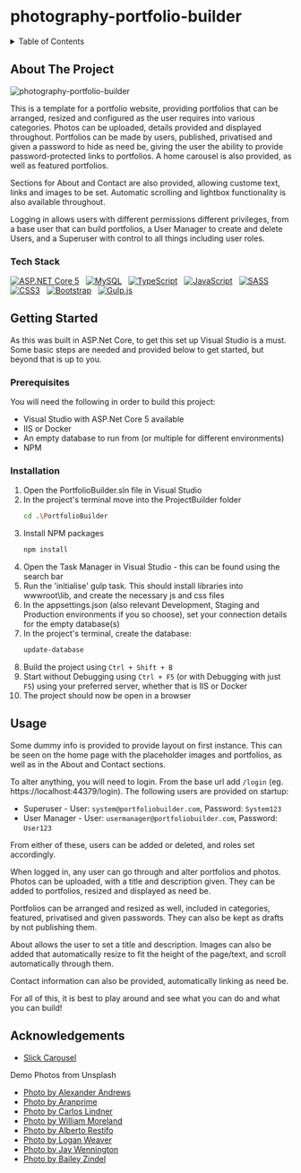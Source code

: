 # photography-portfolio-builder

<details>
    <summary>Table of Contents</summary>
    <ul>
        <li>
            <a href="#about-the-project">About The Project</a>
            <ul>
                <li><a href="#tech-stack">Tech Stack</a></li>
            </ul>
        </li>
        <li>
            <a href="#getting-started">Getting Started</a>
            <ul>
                <li><a href="#prerequisites">Prerequisites</a></li>
                <li><a href="#installation">Installation</a></li>
            </ul>
        </li>
        <li><a href="#usage">Usage</a></li>
        <li><a href="#acknowledgements">Acknowledgements</a></li>
    </ul>
</details>


## About The Project
![photography-portfolio-builder](https://user-images.githubusercontent.com/19428849/130439247-c23ab418-2558-440a-8b7f-a1d0ddff3350.jpg)

This is a template for a portfolio website, providing portfolios that can be arranged, resized and configured as the user requires into various categories. Photos can be uploaded, details provided and displayed throughout. Portfolios can be made by users, published, privatised and given a password to hide as need be, giving the user the ability to provide password-protected links to portfolios. A home carousel is also provided, as well as featured portfolios.

Sections for About and Contact are also provided, allowing custome text, links and images to be set. Automatic scrolling and lightbox functionality is also available throughout.

Logging in allows users with different permissions different privileges, from a base user that can build portfolios, a User Manager to create and delete Users, and a Superuser with control to all things including user roles.

### Tech Stack
[![ASP.NET Core 5](https://img.shields.io/badge/ASP.Net%20Core-5027D5?style=for-the-badge&logo=dotnet)](https://dotnet.microsoft.com/en-us/apps/aspnet) &nbsp;
[![MySQL](https://img.shields.io/badge/MySQL-2b5d80?style=for-the-badge&logo=mysql&logoColor=white)](https://mysql.com/) &nbsp;
[![TypeScript](https://img.shields.io/badge/TypeScript-3178C6?style=for-the-badge&logo=typescript&logoColor=white)](https://typescriptlang.org/) &nbsp;
[![JavaScript](https://img.shields.io/badge/JavaScript-EFD81D?style=for-the-badge&logo=javascript&logoColor=black)](https://developer.mozilla.org/en-US/docs/Web/JavaScript) &nbsp;
[![SASS](https://img.shields.io/badge/SASS-CF649A?style=for-the-badge&logo=sass&logoColor=white)](https://sass-lang.com/) &nbsp;
[![CSS3](https://img.shields.io/badge/CSS3-254BDD?style=for-the-badge&logo=css3)](https://w3.org/Style/CSS/Overview.en.html) &nbsp;
[![Bootstrap](https://img.shields.io/badge/Bootstrap-702CF5?style=for-the-badge&logo=bootstrap&logoColor=white)](https://getbootstrap.com/) &nbsp;
[![Gulp.js](https://img.shields.io/badge/Gulp%2Ejs-CF4647?style=for-the-badge&logo=gulp&logoColor=white)](https://gulpjs.com/)


## Getting Started
As this was built in ASP.Net Core, to get this set up Visual Studio is a must. Some basic steps are needed and provided below to get started, but beyond that is up to you.


### Prerequisites
You will need the following in order to build this project:
- Visual Studio with ASP.Net Core 5 available
- IIS or Docker
- An empty database to run from (or multiple for different environments)
- NPM


### Installation
1. Open the PortfolioBuilder.sln file in Visual Studio
2. In the project's terminal move into the ProjectBuilder folder
   ```sh
   cd .\PortfolioBuilder
   ```
3. Install NPM packages
   ```sh
   npm install
   ```
4. Open the Task Manager in Visual Studio - this can be found using the search bar
5. Run the 'initialise' gulp task. This should install libraries into wwwroot\lib, and create the necessary js and css files
6. In the appsettings.json (also relevant Development, Staging and Production environments if you so choose), set your connection details for the empty database(s)
7. In the project's terminal, create the database:
   ```sh
   update-database
   ```
8. Build the project using `Ctrl + Shift + B`
9. Start without Debugging using `Ctrl + F5` (or with Debugging with just `F5`) using your preferred server, whether that is IIS or Docker
10. The project should now be open in a browser


## Usage
Some dummy info is provided to provide layout on first instance. This can be seen on the home page with the placeholder images and portfolios, as well as in the About and Contact sections.

To alter anything, you will need to login. From the base url add `/login` (eg. https://localhost:44379/login). The following users are provided on startup:

- Superuser - User: `system@portfoliobuilder.com`, Password: `System123`
- User Manager - User: `usermanager@portfoliobuilder.com`, Password: `User123`

From either of these, users can be added or deleted, and roles set accordingly.

When logged in, any user can go through and alter portfolios and photos. Photos can be uploaded, with a title and description given. They can be added to portfolios, resized and displayed as need be.

Portfolios can be arranged and resized as well, included in categories, featured, privatised and given passwords. They can also be kept as drafts by not publishing them.

About allows the user to set a title and description. Images can also be added that automatically resize to fit the height of the page/text, and scroll automatically through them.

Contact information can also be provided, automatically linking as need be.

For all of this, it is best to play around and see what you can do and what you can build!


## Acknowledgements
- [Slick Carousel](https://kenwheeler.github.io/slick/)

Demo Photos from Unsplash
- [Photo by Alexander Andrews](https://unsplash.com/photos/Y4rY3_BM5Io)
- [Photo by Aranprime](https://unsplash.com/photos/hwzLBk3079Q)
- [Photo by Carlos Lindner](https://unsplash.com/photos/qjqcKJXO5hs)
- [Photo by William Moreland](https://unsplash.com/photos/G0Ot7IsL-_I)
- [Photo by Alberto Restifo](https://unsplash.com/photos/HYA9Ak06qR8)
- [Photo by Logan Weaver](https://unsplash.com/photos/h_abdKXlMFM)
- [Photo by Jay Wennington](https://unsplash.com/photos/sl1-IazYY7I)
- [Photo by Bailey Zindel](https://unsplash.com/photos/NRQV-hBF10M)
